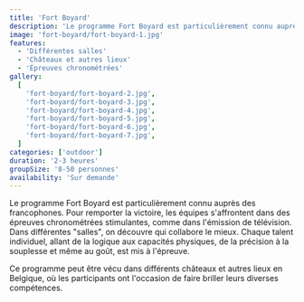 ```yaml
---
title: 'Fort Boyard'
description: 'Le programme Fort Boyard est particulièrement connu auprès des francophones'
image: 'fort-boyard/fort-boyard-1.jpg'
features:
  - 'Différentes salles'
  - 'Châteaux et autres lieux'
  - 'Épreuves chronométrées'
gallery:
  [
    'fort-boyard/fort-boyard-2.jpg',
    'fort-boyard/fort-boyard-3.jpg',
    'fort-boyard/fort-boyard-4.jpg',
    'fort-boyard/fort-boyard-5.jpg',
    'fort-boyard/fort-boyard-6.jpg',
    'fort-boyard/fort-boyard-7.jpg',
  ]
categories: ['outdoor']
duration: '2-3 heures'
groupSize: '8-50 personnes'
availability: 'Sur demande'
---
```


Le programme Fort Boyard est particulièrement connu auprès des francophones. Pour remporter la victoire, les équipes s'affrontent dans des épreuves chronométrées stimulantes, comme dans l'émission de télévision. Dans différentes "salles", on découvre qui collabore le mieux. Chaque talent individuel, allant de la logique aux capacités physiques, de la précision à la souplesse et même au goût, est mis à l'épreuve.

Ce programme peut être vécu dans différents châteaux et autres lieux en Belgique, où les participants ont l'occasion de faire briller leurs diverses compétences.
